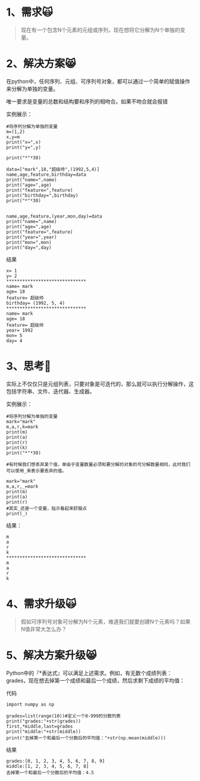 # 1、需求🙀

> 现在有一个包含N个元素的元组或序列，现在想将它分解为N个单独的变量。

# 2、解决方案😸

在python中，任何序列、元组、可序列号对象，都可以通过一个简单的赋值操作来分解为单独的变量。

唯一要求是变量的总数和结构要和序列的相吻合。如果不吻合就会报错

实例展示：

```
#将序列分解为单独的变量
m=(1,2)
x,y=m
print("x=",x)
print("y=",y)

print("*"*30)

data=["mark",18,"超级帅",(1992,5,4)]
name,age,feature,birthday=data
print("name=",name)
print("age=",age)
print("feature=",feature)
print("birthday=",birthday)
print("*"*30)


name,age,feature,(year,mon,day)=data
print("name=",name)
print("age=",age)
print("feature=",feature)
print("year=",year)
print("mon=",mon)
print("day=",day)
```

结果

```
x= 1
y= 2
******************************
name= mark
age= 18
feature= 超级帅
birthday= (1992, 5, 4)
******************************
name= mark
age= 18
feature= 超级帅
year= 1992
mon= 5
day= 4
```

# 3、思考🤔

实际上不仅仅只是元组列表，只要对象是可迭代的，那么就可以执行分解操作，这包括字符串、文件、迭代器、生成器。

实例展示：

```
#将序列分解为单独的变量
mark="mark"
m,a,r,k=mark
print(m)
print(a)
print(r)
print(k)
print("*"*30)

#有时候我们想丢弃某个值，单由于变量数量必须和要分解的对象的可分解数量相同，此时我们可以使用_来表示要丢弃的值。

mark="mark"
m,a,r,_=mark
print(m)
print(a)
print(r)
#其实_还是一个变量，指示看起来舒服点
print(_)
```

结果：

```
m
a
r
k
******************************
m
a
r
k
```

# 4、需求升级🙀

> 假如可序列号对象可分解为N个元素，难道我们就要创建N个元素吗？如果N值非常大怎么办？

# 5、解决方案升级😸

Python中的『\*表达式』可以满足上述需求。例如，有无数个成绩列表：grades，现在想去掉第一个成绩和最后一个成绩，然后求剩下成绩的平均值：

代码

```
import numpy as np

grades=list(range(10))#定义一个0-999的分数列表
print("grades:"+str(grades))
first,*middle,last=grades
print("middle:"+str(middle))
print("去掉第一个和最后一个分数后的平均值："+str(np.mean(middle)))

```

结果

```
grades:[0, 1, 2, 3, 4, 5, 6, 7, 8, 9]
middle:[1, 2, 3, 4, 5, 6, 7, 8]
去掉第一个和最后一个分数后的平均值：4.5
```



